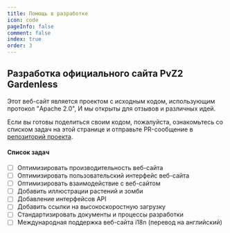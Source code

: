 ```yaml
---
title: Помощь в разработке
icon: code
pageInfo: false
comment: false
index: true
order: 3
---
```


## Разработка официального сайта PvZ2 Gardenless

Этот веб-сайт является проектом с исходным кодом, использующим протокол "Apache 2.0", И мы открыты для отзывов и различных идей.

Если вы готовы поделиться своим кодом, пожалуйста, ознакомьтесь со списком задач на этой странице и отправьте PR-сообщение в [репозиторий проекта](https://github.com/Gzh0821/pvzg_site).

#### Список задач

- [ ] Оптимизировать производительность веб-сайта
- [ ] Оптимизировать пользовательский интерфейс веб-сайта
- [ ] Оптимизировать взаимодействие с веб-сайтом
- [ ] Добавить иллюстрации растений и зомби
- [ ] Добавление интерфейсов API
- [ ] Добавить ссылки на высокоскоростную загрузку
- [ ] Стандартизировать документы и процессы разработки
- [ ] Международная поддержка веб-сайта i18n (перевод на английский)
